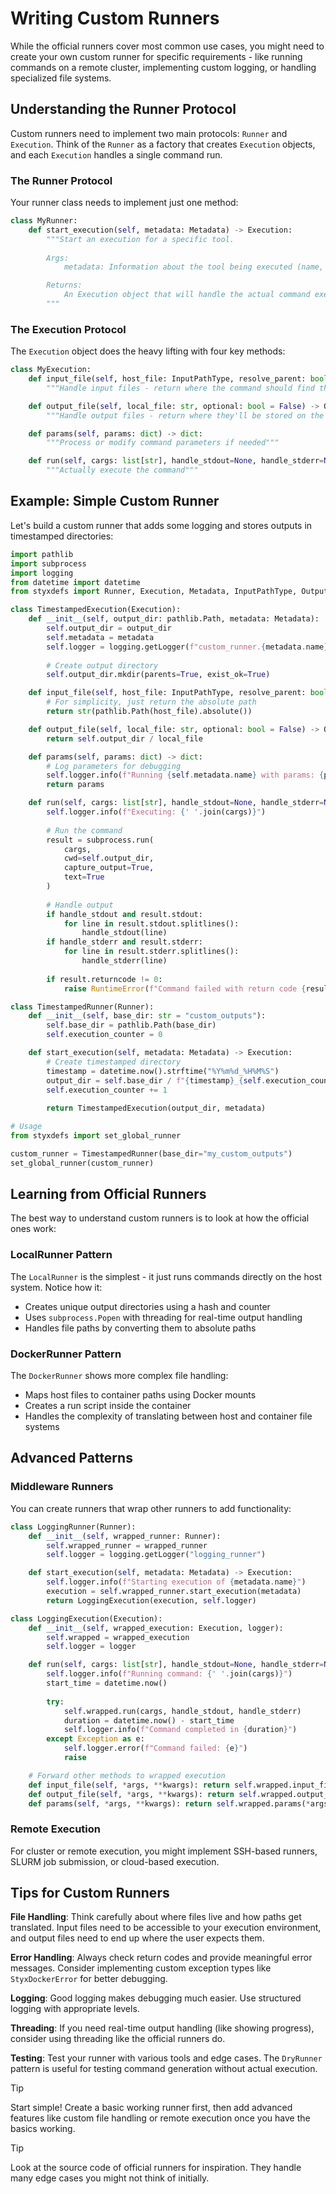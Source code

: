 # Writing Custom Runners

While the official runners cover most common use cases, you might need to create your own custom runner for specific requirements - like running commands on a remote cluster, implementing custom logging, or handling specialized file systems.

## Understanding the Runner Protocol

Custom runners need to implement two main protocols: `Runner` and `Execution`. Think of the `Runner` as a factory that creates `Execution` objects, and each `Execution` handles a single command run.

### The Runner Protocol

Your runner class needs to implement just one method:

```python
class MyRunner:
    def start_execution(self, metadata: Metadata) -> Execution:
        """Start an execution for a specific tool.
        
        Args:
            metadata: Information about the tool being executed (name, package, etc.)

        Returns:
            An Execution object that will handle the actual command execution
        """
```

### The Execution Protocol

The `Execution` object does the heavy lifting with four key methods:

```python
class MyExecution:
    def input_file(self, host_file: InputPathType, resolve_parent: bool = False, mutable: bool = False) -> str:
        """Handle input files - return where the command should find them"""

    def output_file(self, local_file: str, optional: bool = False) -> OutputPathType:
        """Handle output files - return where they'll be stored on the host"""

    def params(self, params: dict) -> dict:
        """Process or modify command parameters if needed"""

    def run(self, cargs: list[str], handle_stdout=None, handle_stderr=None) -> None:
        """Actually execute the command"""
```

## Example: Simple Custom Runner

Let's build a custom runner that adds some logging and stores outputs in timestamped directories:

```python
import pathlib
import subprocess
import logging
from datetime import datetime
from styxdefs import Runner, Execution, Metadata, InputPathType, OutputPathType

class TimestampedExecution(Execution):
    def __init__(self, output_dir: pathlib.Path, metadata: Metadata):
        self.output_dir = output_dir
        self.metadata = metadata
        self.logger = logging.getLogger(f"custom_runner.{metadata.name}")
        
        # Create output directory
        self.output_dir.mkdir(parents=True, exist_ok=True)

    def input_file(self, host_file: InputPathType, resolve_parent: bool = False, mutable: bool = False) -> str:
        # For simplicity, just return the absolute path
        return str(pathlib.Path(host_file).absolute())

    def output_file(self, local_file: str, optional: bool = False) -> OutputPathType:
        return self.output_dir / local_file

    def params(self, params: dict) -> dict:
        # Log parameters for debugging
        self.logger.info(f"Running {self.metadata.name} with params: {params}")
        return params

    def run(self, cargs: list[str], handle_stdout=None, handle_stderr=None) -> None:
        self.logger.info(f"Executing: {' '.join(cargs)}")
        
        # Run the command
        result = subprocess.run(
            cargs,
            cwd=self.output_dir,
            capture_output=True,
            text=True
        )
        
        # Handle output
        if handle_stdout and result.stdout:
            for line in result.stdout.splitlines():
                handle_stdout(line)
        if handle_stderr and result.stderr:
            for line in result.stderr.splitlines():
                handle_stderr(line)
                
        if result.returncode != 0:
            raise RuntimeError(f"Command failed with return code {result.returncode}")

class TimestampedRunner(Runner):
    def __init__(self, base_dir: str = "custom_outputs"):
        self.base_dir = pathlib.Path(base_dir)
        self.execution_counter = 0

    def start_execution(self, metadata: Metadata) -> Execution:
        # Create timestamped directory
        timestamp = datetime.now().strftime("%Y%m%d_%H%M%S")
        output_dir = self.base_dir / f"{timestamp}_{self.execution_counter}_{metadata.name}"
        self.execution_counter += 1
        
        return TimestampedExecution(output_dir, metadata)

# Usage
from styxdefs import set_global_runner

custom_runner = TimestampedRunner(base_dir="my_custom_outputs")
set_global_runner(custom_runner)
```

## Learning from Official Runners

The best way to understand custom runners is to look at how the official ones work:

### LocalRunner Pattern
The `LocalRunner` is the simplest - it just runs commands directly on the host system. Notice how it:
- Creates unique output directories using a hash and counter
- Uses `subprocess.Popen` with threading for real-time output handling
- Handles file paths by converting them to absolute paths

### DockerRunner Pattern
The `DockerRunner` shows more complex file handling:
- Maps host files to container paths using Docker mounts
- Creates a run script inside the container
- Handles the complexity of translating between host and container file systems

## Advanced Patterns

### Middleware Runners
You can create runners that wrap other runners to add functionality:

```python
class LoggingRunner(Runner):
    def __init__(self, wrapped_runner: Runner):
        self.wrapped_runner = wrapped_runner
        self.logger = logging.getLogger("logging_runner")

    def start_execution(self, metadata: Metadata) -> Execution:
        self.logger.info(f"Starting execution of {metadata.name}")
        execution = self.wrapped_runner.start_execution(metadata)
        return LoggingExecution(execution, self.logger)

class LoggingExecution(Execution):
    def __init__(self, wrapped_execution: Execution, logger):
        self.wrapped = wrapped_execution
        self.logger = logger

    def run(self, cargs: list[str], handle_stdout=None, handle_stderr=None) -> None:
        self.logger.info(f"Running command: {' '.join(cargs)}")
        start_time = datetime.now()
        
        try:
            self.wrapped.run(cargs, handle_stdout, handle_stderr)
            duration = datetime.now() - start_time
            self.logger.info(f"Command completed in {duration}")
        except Exception as e:
            self.logger.error(f"Command failed: {e}")
            raise

    # Forward other methods to wrapped execution
    def input_file(self, *args, **kwargs): return self.wrapped.input_file(*args, **kwargs)
    def output_file(self, *args, **kwargs): return self.wrapped.output_file(*args, **kwargs)
    def params(self, *args, **kwargs): return self.wrapped.params(*args, **kwargs)
```

### Remote Execution
For cluster or remote execution, you might implement SSH-based runners, SLURM job submission, or cloud-based execution.

## Tips for Custom Runners

**File Handling**: Think carefully about where files live and how paths get translated. Input files need to be accessible to your execution environment, and output files need to end up where the user expects them.

**Error Handling**: Always check return codes and provide meaningful error messages. Consider implementing custom exception types like `StyxDockerError` for better debugging.

**Logging**: Good logging makes debugging much easier. Use structured logging with appropriate levels.

**Threading**: If you need real-time output handling (like showing progress), consider using threading like the official runners do.

**Testing**: Test your runner with various tools and edge cases. The `DryRunner` pattern is useful for testing command generation without actual execution.

> [!TIP]
> Start simple! Create a basic working runner first, then add advanced features like custom file handling or remote execution once you have the basics working.

> [!TIP]
> Look at the source code of official runners for inspiration. They handle many edge cases you might not think of initially.